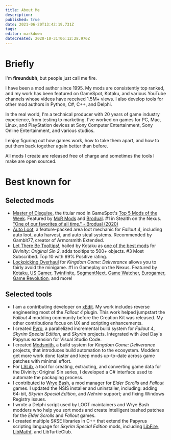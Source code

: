 ```yaml
---
title: About Me
description: 
published: true
date: 2021-06-20T13:42:19.731Z
tags: 
editor: markdown
dateCreated: 2020-10-31T06:12:28.976Z
---
```


# Briefly

I'm **fireundubh**, but people just call me fire.

I have been a mod author since 1995. My mods are consistently top ranked, and my work has been featured on GameSpot, Kotaku, and various YouTube channels whose videos have received 1.5M+ views. I also develop tools for other mod authors in Python, C#, C++, and Delphi.

In the real world, I'm a technical producer with 20 years of game industry experience, from testing to marketing. I've worked on games for PC, Mac, Linux, and PlayStation devices at Sony Computer Entertainment, Sony Online Entertainment, and various studios.

I enjoy figuring out how games work, how to take them apart, and how to put them back together again better than before.

All mods I create are released free of charge and sometimes the tools I make are open sourced.


# Best known for


## Selected mods

- [Master of Disguise](https://www.nexusmods.com/skyrimspecialedition/mods/9959), the titular mod in GameSpot's [Top 5 Mods of the Week](https://youtu.be/QZxRm1EcbQ4?t=8m14s). Featured by [MxR Mods](https://www.youtube.com/watch?v=69e7xcYw-G4) and [Brodual](https://www.youtube.com/embed/ATGNFDgNT-A). #1 in Stealth on the Nexus. ["One of our favorites of all time." - Brodual (2020)](https://www.youtube.com/watch?v=mSKtezWD8w4&t=7m01s)
- [Auto Loot](https://www.nexusmods.com/fallout4/mods/27719), a feature-packed area loot mechanic for *Fallout 4*, including auto loot, auto harvest, and auto steal systems. Recommended by Gambit77, creator of Armorsmith Extended.
- [Let There Be Tooltips!](https://steamcommunity.com/sharedfiles/filedetails/?id=1506230499), hailed by Kotaku as [one of the best mods](https://steamed.kotaku.com/the-best-mods-for-divinity-original-sin-2-1822247638) for *Divinity: Original Sin 2*, adds tooltips to 500+ objects. #3 Most Subscribed. Top 10 with 99% Positive rating.
- [Lockpicking Overhaul](https://www.nexusmods.com/kingdomcomedeliverance/mods/3) for *Kingdom Come: Deliverance* allows you to fairly avoid the minigame. #1 in Gameplay on the Nexus. Featured by [Kotaku](https://kotaku.com/the-best-kingdom-come-deliverance-mods-1823789025), [US Gamer](https://www.usgamer.net/articles/lockpicking-mod-for-kingdom-come-deliverance-soothes-angry-players), [Twinfinite](http://twinfinite.net/2018/02/kingdom-come-deliverance-best-mods/2/), [SegmentNext](https://segmentnext.com/2018/02/20/best-kingdom-come-deliverance-mods/), [Game Watcher](https://www.gamewatcher.com/news/2018-16-02-the-best-kingdom-come-deliverance-mods), [Eurogamer](http://www.eurogamer.pl/articles/2018-02-14-kingdom-come-deliverance-otwieranie-zamkow-wytrychy), [Game Revolution](http://www.gamerevolution.com/guides/370717-best-kingdom-come-deliverance-mods-must-add-ons-medieval-adventure), and more!


## Selected tools

- I am a contributing developer on [xEdit](https://github.com/TES5Edit/TES5Edit). My work includes reverse engineering most of the *Fallout 4* plugin. This work helped jumpstart the *Fallout 4* modding community before the Creation Kit was released. My other contributions focus on UX and scripting enhancements.
- I created [Pyro](https://github.com/fireundubh/pyro), a parallelized incremental build system for *Fallout 4*, *Skyrim Special Edition*, and *Skyrim* projects. Integrated with Joel Day's Papyrus extension for Visual Studio Code.
- I created [Modsmith](https://github.com/fireundubh/modsmith), a build system for *Kingdom Come: Deliverance* projects, that introduces build automation to the ecosystem. Modders get more work done faster and keep mods up-to-date across game patches with minimal effort.
- For [LSLib](https://github.com/Norbyte/lslib), a tool for creating, extracting, and converting game data for the Divinity: Original Sin series, I developed a C# interface used to automate the packaging process.
- I contributed to [Wrye Bash](https://github.com/wrye-bash/wrye-bash), a mod manager for *Elder Scrolls* and *Fallout* games. I updated the NSIS installer and uninstaller, including: adding 64-bit, *Skyrim Special Edition*, and *Nehrim* support; and fixing Windows Registry issues.
- I wrote a Delphi script used by LOOT maintainers and Wrye Bash modders who help you sort mods and create intelligent bashed patches for the *Elder Scrolls* and *Fallout* games.
- I created multiple SKSE libraries in C++ that extend the Papyrus scripting language for *Skyrim Special Edition* mods, including [LibFire](https://www.nexusmods.com/skyrimspecialedition/mods/49897), [LibMathf](https://www.nexusmods.com/skyrimspecialedition/mods/49896), and LibTurtleClub.